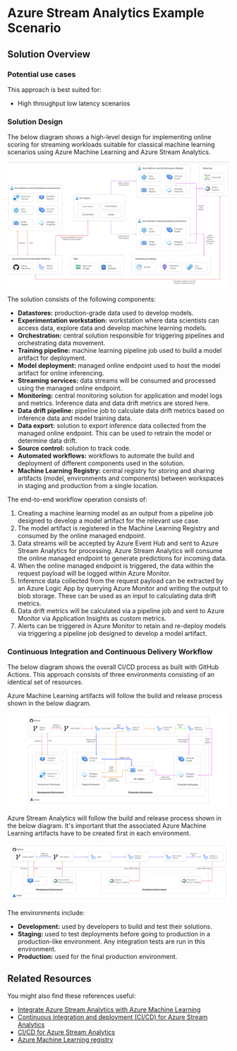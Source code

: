 # Azure Stream Analytics Example Scenario

## Solution Overview

### Potential use cases

This approach is best suited for:

- High throughput low latency scenarios

### Solution Design

The below diagram shows a high-level design for implementing online scoring for streaming workloads suitable for classical machine learning scenarios using Azure Machine Learning and Azure Stream Analytics.

![design](./images/scenarios/design-streaming.png)

The solution consists of the following components:

- **Datastores:** production-grade data used to develop models.
- **Experimentation workstation:** workstation where data scientists can access data, explore data and develop machine learning models.
- **Orchestration:** central solution responsible for triggering pipelines and orchestrating data movement.
- **Training pipeline:** machine learning pipeline job used to build a model artifact for deployment.
- **Model deployment:** managed online endpoint used to host the model artifact for online inferencing.
- **Streaming services:** data streams will be consumed and processed using the managed online endpoint.
- **Monitoring:** central monitoring solution for application and model logs and metrics. Inference data and data drift metrics are stored here.
- **Data drift pipeline:** pipeline job to calculate data drift metrics based on inference data and model training data.
- **Data export:** solution to export inference data collected from the managed online endpoint. This can be used to retrain the model or determine data drift.
- **Source control:** solution to track code.
- **Automated workflows:** workflows to automate the build and deployment of different components used in the solution.
- **Machine Learning Registry:** central registry for storing and sharing artifacts (model, environments and components) between workspaces in staging and production from a single location.

The end-to-end workflow operation consists of:

1. Creating a machine learning model as an output from a pipeline job designed to develop a model artifact for the relevant use case.
2. The model artifact is registered in the Machine Learning Registry and consumed by the online managed endpoint.
3. Data streams will be accepted by Azure Event Hub and sent to Azure Stream Analytics for processing. Azure Stream Analytics will consume the online managed endpoint to generate predictions for incoming data.
4. When the online managed endpoint is triggered, the data within the request payload will be logged within Azure Monitor.
5. Inference data collected from the request payload can be extracted by an Azure Logic App by querying Azure Monitor and writing the output to blob storage. These can be used as an input to calculating data drift metrics.
6. Data drift metrics will be calculated via a pipeline job and sent to Azure Monitor via Application Insights as custom metrics.
7. Alerts can be triggered in Azure Monitor to retain and re-deploy models via triggering a pipeline job designed to develop a model artifact.

### Continuous Integration and Continuous Delivery Workflow

The below diagram shows the overall CI/CD process as built with GitHub Actions. This approach consists of three environments consisting of an identical set of resources.

Azure Machine Learning artifacts will follow the build and release process shown in the below diagram.

![design](./images/scenarios/cicd-online.png)

Azure Stream Analytics will follow the build and release process shown in the below diagram. It's important that the associated Azure Machine Learning artifacts have to be created first in each environment.

![design](./images/scenarios/cicd-streaming.png)

The environments include:

- **Development:** used by developers to build and test their solutions.
- **Staging:** used to test deployments before going to production in a production-like environment. Any integration tests are run in this environment.
- **Production:** used for the final production environment.

## Related Resources

You might also find these references useful:

- [Integrate Azure Stream Analytics with Azure Machine Learning](https://docs.microsoft.com/azure/stream-analytics/machine-learning-udf)
- [Continuous integration and deployment (CI/CD) for Azure Stream Analytics](https://docs.microsoft.com/azure/stream-analytics/cicd-overview)
- [CI/CD for Azure Stream Analytics](https://github.com/Azure-Samples/modern-data-warehouse-dataops/tree/main/single_tech_samples/streamanalytics)
- [Azure Machine Learning registry](https://learn.microsoft.com/azure/machine-learning/how-to-share-models-pipelines-across-workspaces-with-registries?tabs=cli)
